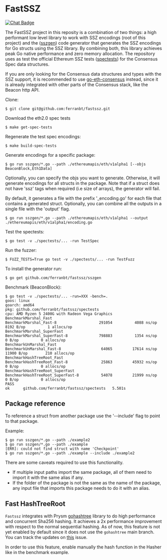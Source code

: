# FastSSZ

[![Chat Badge]][chat link]

[chat badge]: https://img.shields.io/badge/chat-discord-%237289da
[chat link]: https://discord.com/invite/85U6593geJ

The FastSSZ project in this reposity is a combination of two things: a high performant low level library to work with SSZ encodings (root of this project) and the ([sszgen](./sszgen)) code generator that generates the SSZ encodings for Go structs using the SSZ library. By combining both, this library achieves peak Go native performance and zero memory allocation. The repository uses as test the official Ethereum SSZ tests ([spectests](./spectests/)) for the Consensus Spec data structures.

If you are only looking for the Consensus data structures and types with the SSZ support, it is recommended to use [go-eth-consensus](https://github.com/umbracle/go-eth-consensus) instead, since it is already integrated with other parts of the Consensus stack, like the Beacon http API.

Clone:

```
$ git clone git@github.com:ferranbt/fastssz.git
```

Download the eth2.0 spec tests

```
$ make get-spec-tests
```

Regenerate the test spec encodings:

```
$ make build-spec-tests
```

Generate encodings for a specific package:

```
$ go run sszgen/*.go --path ./ethereumapis/eth/v1alpha1 [--objs BeaconBlock,Eth1Data]
```

Optionally, you can specify the objs you want to generate. Otherwise, it will generate encodings for all structs in the package. Note that if a struct does not have 'ssz' tags when required (i.e size of arrays), the generator will fail.

By default, it generates a file with the prefix '\_encoding.go' for each file that contains a generated struct. Optionally, you can combine all the outputs in a single file with the 'output' flag.

```
$ go run sszgen/*.go --path ./ethereumapis/eth/v1alpha1 --output ./ethereumapis/eth/v1alpha1/encoding.go
```

Test the spectests:

```
$ go test -v ./spectests/... -run TestSpec
```

Run the fuzzer:

```
$ FUZZ_TESTS=True go test -v ./spectests/... -run TestFuzz
```

To install the generator run:

```
$ go get github.com/ferranbt/fastssz/sszgen
```

Benchmark (BeaconBlock):

```
$ go test -v ./spectests/... -run=XXX -bench=.
goos: linux
goarch: amd64
pkg: github.com/ferranbt/fastssz/spectests
cpu: AMD Ryzen 5 2400G with Radeon Vega Graphics
BenchmarkMarshal_Fast
BenchmarkMarshal_Fast-8             	  291054	      4088 ns/op	    8192 B/op	       1 allocs/op
BenchmarkMarshal_SuperFast
BenchmarkMarshal_SuperFast-8        	  798883	      1354 ns/op	       0 B/op	       0 allocs/op
BenchmarkUnMarshal_Fast
BenchmarkUnMarshal_Fast-8           	   64065	     17614 ns/op	   11900 B/op	     210 allocs/op
BenchmarkHashTreeRoot_Fast
BenchmarkHashTreeRoot_Fast-8        	   25863	     45932 ns/op	       0 B/op	       0 allocs/op
BenchmarkHashTreeRoot_SuperFast
BenchmarkHashTreeRoot_SuperFast-8   	   54078	     21999 ns/op	       0 B/op	       0 allocs/op
PASS
ok  	github.com/ferranbt/fastssz/spectests	5.501s
```

## Package reference

To reference a struct from another package use the '--include' flag to point to that package.

Example:

```
$ go run sszgen/*.go --path ./example2
$ go run sszgen/*.go --path ./example
[ERR]: could not find struct with name 'Checkpoint'
$ go run sszgen/*.go --path ./example --include ./example2
```

There are some caveats required to use this functionality.

- If multiple input paths import the same package, all of them need to import it with the same alias if any.
- If the folder of the package is not the same as the name of the package, any input file that imports this package needs to do it with an alias.

## Fast HashTreeRoot

`Fastssz` integrates with Prysm [gohashtree](https://github.com/prysmaticlabs/gohashtree) library to do high performance and concurrent Sha256 hashing. It achieves a 2x performance improvement with respect to the normal sequential hashing. As of now, this feature is not yet enabled by default since it does not use the `gohashtree` main branch. You can track the updates on [this](https://github.com/prysmaticlabs/gohashtree/issues/4) issue.

In order to use this feature, enable manually the hash function in the Hasher like in the benchmark example.
